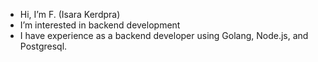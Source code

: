 - Hi, I’m F. (Isara Kerdpra)
- I’m interested in backend development
- I have experience as a backend developer using Golang, Node.js, and Postgresql. 

<!---
itzaddddd/itzaddddd is a ✨ special ✨ repository because its `README.md` (this file) appears on your GitHub profile.
You can click the Preview link to take a look at your changes.
--->
